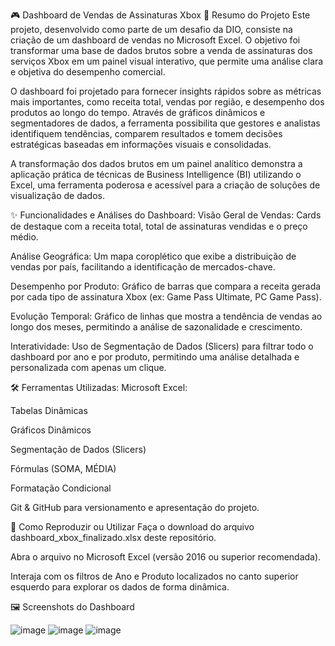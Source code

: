 🎮 Dashboard de Vendas de Assinaturas Xbox
📄 Resumo do Projeto
Este projeto, desenvolvido como parte de um desafio da DIO, consiste na criação de um dashboard de vendas no Microsoft Excel. O objetivo foi transformar uma base de dados brutos sobre a venda de assinaturas dos serviços Xbox em um painel visual interativo, que permite uma análise clara e objetiva do desempenho comercial.

O dashboard foi projetado para fornecer insights rápidos sobre as métricas mais importantes, como receita total, vendas por região, e desempenho dos produtos ao longo do tempo. Através de gráficos dinâmicos e segmentadores de dados, a ferramenta possibilita que gestores e analistas identifiquem tendências, comparem resultados e tomem decisões estratégicas baseadas em informações visuais e consolidadas.

A transformação dos dados brutos em um painel analítico demonstra a aplicação prática de técnicas de Business Intelligence (BI) utilizando o Excel, uma ferramenta poderosa e acessível para a criação de soluções de visualização de dados.

✨ Funcionalidades e Análises do Dashboard:
Visão Geral de Vendas: Cards de destaque com a receita total, total de assinaturas vendidas e o preço médio.

Análise Geográfica: Um mapa coroplético que exibe a distribuição de vendas por país, facilitando a identificação de mercados-chave.

Desempenho por Produto: Gráfico de barras que compara a receita gerada por cada tipo de assinatura Xbox (ex: Game Pass Ultimate, PC Game Pass).

Evolução Temporal: Gráfico de linhas que mostra a tendência de vendas ao longo dos meses, permitindo a análise de sazonalidade e crescimento.

Interatividade: Uso de Segmentação de Dados (Slicers) para filtrar todo o dashboard por ano e por produto, permitindo uma análise detalhada e personalizada com apenas um clique.

🛠️ Ferramentas Utilizadas:
Microsoft Excel:

Tabelas Dinâmicas

Gráficos Dinâmicos

Segmentação de Dados (Slicers)

Fórmulas (SOMA, MÉDIA)

Formatação Condicional

Git & GitHub para versionamento e apresentação do projeto.

🚀 Como Reproduzir ou Utilizar
Faça o download do arquivo dashboard_xbox_finalizado.xlsx deste repositório.

Abra o arquivo no Microsoft Excel (versão 2016 ou superior recomendada).

Interaja com os filtros de Ano e Produto localizados no canto superior esquerdo para explorar os dados de forma dinâmica.

🖼️ Screenshots do Dashboard

![image](https://github.com/user-attachments/assets/d690a13a-9fcf-4526-8f5b-9804f994b5d4)
![image](https://github.com/user-attachments/assets/90b0490f-e3ec-49d9-869f-79d5d48aac24)
![image](https://github.com/user-attachments/assets/efbb9695-d9f3-4547-981d-5da20252b71e)


